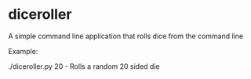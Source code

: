 diceroller
==========

A simple command line application that rolls dice from the command line

Example:

./diceroller.py 20 - Rolls a random 20 sided die


